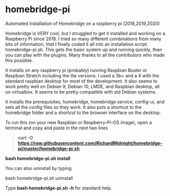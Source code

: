 # homebridge-pi
Automated installation of Homebridge on a raspberry pi  (2018,2019,2020)

Homebridge is VERY cool, but I struggled to get it installed and working on a Raspberry Pi since 2018. I tried so many different combinations from many bits of information, that I finally coded it all into an installation script:  homebridge-pi.sh.  This gets the basic system up and running quickly, then you can play with the plugins.  Many thanks to all the contributors who made this possible.

It installs on any raspberry pi (probably) running Raspbian Buster or Raspbian Stretch including the lite versions. I used a 3b+ and a 4 with the standard raspbian desktop for most of the development.  It also seems to work pretty well on Debian 9, Debian 10, LMDE, and Raspbian desktop, all on virtualbox.  It seems to be pretty compatible with std Debian systems.

It installs the prerequisites, homebridge, homebridge service, config-ui, and sets all the config files so they work.  It also puts a shortcut to the homebridge folder and a shortcut to the browser interface on the desktop.


To run this (on your new Raspbian or Raspberry-Pi-OS image), open a terminal and copy and paste in the next two lines

>**curl -O https://raw.githubusercontent.com/RichardMidnight/homebridge-pi/master/homebridge-pi.sh**
   
   **bash homebridge-pi.sh install**
   
   
You can also uninstall by typing

   bash homebridge-pi.sh uninstall
   
Type **bash homebridge-pi.sh -h**  for standard help.   
